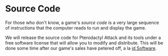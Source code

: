 # Source Code

For those who don't know, a game's _source code_ is a very large sequence of
instructions that the computer reads to run and display the game.

We will release the source code for Pterodactyl Attack and its tools under a
free software license that will allow you to modify and distribute.  This will
be done some time after our game's sales have petered off, a la [id
Software](http://en.wikipedia.org/wiki/Id_Software#Technology).


